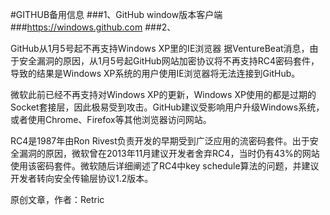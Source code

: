 #GITHUB备用信息
###1、GitHub window版本客户端
###https://windows.github.com
###2、

GitHub从1月5号起不再支持Windows XP里的IE浏览器
据VentureBeat消息，由于安全漏洞的原因，从1月5号起GitHub网站加密协议将不再支持RC4密码套件，导致的结果是Windows XP系统的用户使用IE浏览器将无法连接到GitHub。

微软此前已经不再支持对Windows XP的更新，Windows XP使用的都是过期的Socket套接层，因此极易受到攻击。GitHub建议受影响用户升级Windows系统，或者使用Chrome、Firefox等其他浏览器访问网站。

RC4是1987年由Ron Rivest负责开发的早期受到广泛应用的流密码套件。出于安全漏洞的原因，微软曾在2013年11月建议开发者舍弃RC4，当时仍有43%的网站使用该密码套件。微软随后详细阐述了RC4中key schedule算法的问题，并建议开发者转向安全传输层协议1.2版本。

原创文章，作者：Retric
